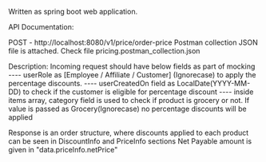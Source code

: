 Written as spring boot web application.

API Documentation:

POST - http://localhost:8080/v1/price/order-price
Postman collection JSON file is attached. Check file pricing.postman_collection.json

Description: 
Incoming request should have below fields as part of mocking
    ---- userRole as [Employee / Affiliate / Customer] (Ignorecase) to apply the percentage discounts.
    ---- userCreatedOn field as LocalDate(YYYY-MM-DD) to check if the customer is eligible for percentage discount
    ---- inside items array, category field is used to check if product is grocery or not. 
                    If value is passed as Grocery(Ignorecase) no percentage discounts will be applied

Response is an order structure, where discounts applied to each product can be seen in DiscountInfo and PriceInfo sections
Net Payable amount is given in "data.priceInfo.netPrice"


